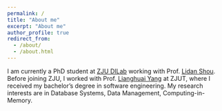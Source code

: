 ```yaml
---
permalink: /
title: "About me"
excerpt: "About me"
author_profile: true
redirect_from: 
  - /about/
  - /about.html
---
```


I am currently a PhD student at [ZJU DILab](https://dilab-zju.github.io/) working with Prof. [Lidan Shou](https://person.zju.edu.cn/en/should). Before joining ZJU, I worked with Prof. [Lianghuai Yang](https://www.researchgate.net/profile/Liang-Yang-39) at ZJUT, where I received my bachelor’s degree in software engineering. My research interests are in Database Systems, Data Management, Computing-in-Memory.